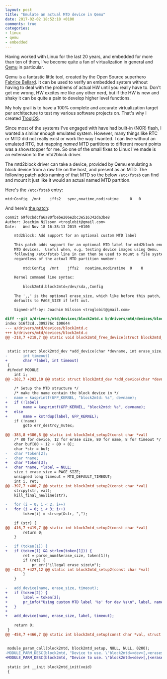 ```yaml
---
layout: post
title: "Emulate an actual MTD device in Qemu"
date: 2017-02-02 18:52:18 +0100
comments: true
categories:
- linux
- qemu
- embedded
---
```


Having worked with Linux for the last 20 years, and embedded for more
than ten of them, I've become quite a fan of virtualization in general
and [Qemu](http://qemu.org) in particular.

Qemu is a fantastic little tool, created by the Open Source superhero
[Fabrice Bellard](http://blog.smartbear.com/careers/fabrice-bellard-portrait-of-a-super-productive-programmer/).
It can be used to verify an embedded system without having to deal with
the problems of actual HW until you really have to.  Don't get me wrong,
HW excites me like any other nerd, but if the HW is new and shaky it can
be quite a pain to develop higher level functions.

My holy grail is to have a 100% complete and accurate virtualization
target per architecture to test my various software projects on.  That's
why I created [TroglOS](https://github.com/troglobit/troglos).

<!-- more -->

Since most of the systems I've engaged with have had built-in (NOR)
flash, I wanted a similar enough emulated system.  However, many things
like RTC or MTD did not really exist or work the way I wanted.  I can
live without an emulated RTC, but mapping *named* MTD partitions to
different mount points was a showstopper for me.  So one of the small
fixes to Linux I've made is an extension to the mtd2block driver.

The mtd2block driver can take a device, provided by Qemu emulating a
block device from a raw file on the host, and present as an MTD.  The
following patch adds naming of that MTD so the below `/etc/fstab` can
find and mount it just like it would an actual named MTD partition.

Here's the `/etc/fstab` entry:

    mtd:Config	/mnt	jffs2	sync,noatime,nodiratime		0	0

And here's [the patch](https://github.com/troglobit/troglos/blob/master/kernel/patches/4.2/mtd2block-custom-label.patch):

``` patch
commit 69f0cbdcfa6a80fbebe206e2bc3e516342da3be8
Author: Joachim Nilsson <troglobit@gmail.com>
Date:   Wed Nov 18 16:38:13 2015 +0100

    mtd2block: Add support for an optional custom MTD label
    
    This patch adds support for an optional MTD label for mtd2block emulated
    MTD devices.  Useful when, e.g. testing device images using Qemu.  The
    following /etc/fstab line in can then be used to mount a file system
    regardless of the actual MTD partition number:
    
        mtd:Config	/mnt	jffs2	noatime,nodiratime	0    0
    
    Kernel command line syntax:
    
        block2mtd.block2mtd=/dev/sda,,Config
    
    The ',,' is the optional erase_size, which like before this patch,
    defaults to PAGE_SIZE if left out.
    
    Signed-off-by: Joachim Nilsson <troglobit@gmail.com>

diff --git a/drivers/mtd/devices/block2mtd.c b/drivers/mtd/devices/block2mtd.c
index b16f3cd..309276c 100644
--- a/drivers/mtd/devices/block2mtd.c
+++ b/drivers/mtd/devices/block2mtd.c
@@ -218,7 +218,7 @@ static void block2mtd_free_device(struct block2mtd_dev *dev)
 
 
 static struct block2mtd_dev *add_device(char *devname, int erase_size,
-		int timeout)
+		char *label, int timeout)
 {
 #ifndef MODULE
 	int i;
@@ -282,7 +282,10 @@ static struct block2mtd_dev *add_device(char *devname, int erase_size,
 
 	/* Setup the MTD structure */
 	/* make the name contain the block device in */
-	name = kasprintf(GFP_KERNEL, "block2mtd: %s", devname);
+	if (!label)
+		name = kasprintf(GFP_KERNEL, "block2mtd: %s", devname);
+	else
+		name = kstrdup(label, GFP_KERNEL);
 	if (!name)
 		goto err_destroy_mutex;
 
@@ -383,8 +386,8 @@ static int block2mtd_setup2(const char *val)
 	/* 80 for device, 12 for erase size, 80 for name, 8 for timeout */
 	char buf[80 + 12 + 80 + 8];
 	char *str = buf;
-	char *token[2];
-	char *name;
+	char *token[3];
+	char *name, *label = NULL;
 	size_t erase_size = PAGE_SIZE;
 	unsigned long timeout = MTD_DEFAULT_TIMEOUT;
 	int i, ret;
@@ -397,7 +400,7 @@ static int block2mtd_setup2(const char *val)
 	strcpy(str, val);
 	kill_final_newline(str);
 
-	for (i = 0; i < 2; i++)
+	for (i = 0; i < 3; i++)
 		token[i] = strsep(&str, ",");
 
 	if (str) {
@@ -416,7 +419,7 @@ static int block2mtd_setup2(const char *val)
 		return 0;
 	}
 
-	if (token[1]) {
+	if (token[1] && strlen(token[1])) {
 		ret = parse_num(&erase_size, token[1]);
 		if (ret) {
 			pr_err("illegal erase size\n");
@@ -424,7 +427,12 @@ static int block2mtd_setup2(const char *val)
 		}
 	}
 
-	add_device(name, erase_size, timeout);
+	if (token[2]) {
+		label = token[2];
+		pr_info("Using custom MTD label '%s' for dev %s\n", label, name);
+	}
+
+	add_device(name, erase_size, label, timeout);
 
 	return 0;
 }
@@ -458,7 +466,7 @@ static int block2mtd_setup(const char *val, struct kernel_param *kp)
 
 
 module_param_call(block2mtd, block2mtd_setup, NULL, NULL, 0200);
-MODULE_PARM_DESC(block2mtd, "Device to use. \"block2mtd=<dev>[,<erasesize>]\"");
+MODULE_PARM_DESC(block2mtd, "Device to use. \"block2mtd=<dev>[,[<erasesize>][,<name>]]\"");
 
 static int __init block2mtd_init(void)
 {
```

<!--
  -- Local Variables:
  -- mode: markdown
  -- End:
  -->
